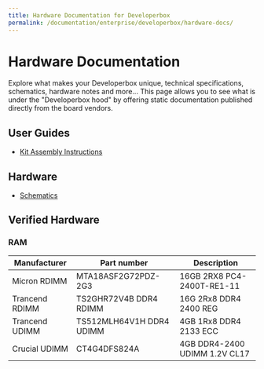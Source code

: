```yaml
---
title: Hardware Documentation for Developerbox
permalink: /documentation/enterprise/developerbox/hardware-docs/
---
```

# Hardware Documentation

Explore what makes your Developerbox unique, technical specifications, schematics, hardware notes and more... This page allows you to see what is under the "Developerbox hood" by offering static documentation published directly from the board vendors.

## User Guides

- [Kit Assembly Instructions](MN04-00002-2E.pdf)

## Hardware

- [Schematics](mzsc2am_v03_20180115_a.pdf)

## Verified Hardware

### RAM

| Manufacturer | Part number | Description |
| --- | --- | --- |
| Micron RDIMM | MTA18ASF2G72PDZ-2G3 | 16GB 2RX8 PC4-2400T-RE1-11 |
| Trancend RDIMM | TS2GHR72V4B DDR4 RDIMM | 16G 2Rx8 DDR4 2400 REG |
| Trancend UDIMM | TS512MLH64V1H DDR4 UDIMM | 4GB 1Rx8 DDR4 2133 ECC |
| Crucial UDIMM | CT4G4DFS824A | 4GB DDR4-2400 UDIMM 1.2V CL17 |
